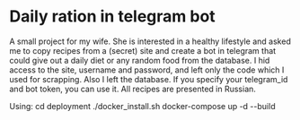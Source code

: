 # Daily ration in telegram bot
A small project for my wife. She is interested in a healthy lifestyle and asked me to copy recipes from a (secret) site and create a bot in telegram that could give out a daily diet or any random food from the database. I hid access to the site, username and password, and left only the code which I used for scrapping. Also I left the database. If you specify your telegram_id and bot token, you can use it. All recipes are presented in Russian.

Using:
cd deployment
./docker_install.sh
docker-compose up -d --build